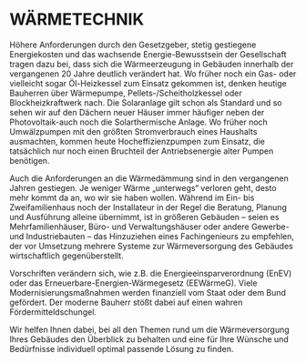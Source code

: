 # WÄRMETECHNIK

Höhere Anforderungen durch den Gesetzgeber, stetig gestiegene Energiekosten und das wachsende Energie-Bewusstsein der Gesellschaft tragen dazu bei, dass sich die Wärmeerzeugung in Gebäuden innerhalb der vergangenen 20 Jahre deutlich verändert hat. Wo früher noch ein Gas- oder vielleicht sogar Öl-Heizkessel zum Einsatz gekommen ist, denken heutige Bauherren über Wärmepumpe, Pellets-/Scheitholzkessel oder Blockheizkraftwerk nach. Die Solaranlage gilt schon als Standard und so sehen wir auf den Dächern neuer Häuser immer häufiger neben der Photovoltaik-auch noch die Solarthermische Anlage. Wo früher noch Umwälzpumpen mit den größten Stromverbrauch eines Haushalts ausmachten, kommen heute Hocheffizienzpumpen zum Einsatz, die tatsächlich nur noch einen Bruchteil der Antriebsenergie alter Pumpen benötigen.

Auch die Anforderungen an die Wärmedämmung sind in den vergangenen Jahren gestiegen. Je weniger Wärme „unterwegs“ verloren geht, desto mehr kommt da an, wo wir sie haben wollen. Während im Ein- bis Zweifamilienhaus noch der Installateur in der Regel die Beratung, Planung und Ausführung alleine übernimmt, ist in größeren Gebäuden – seien es Mehrfamilienhäuser, Büro- und Verwaltungshäuser oder andere Gewerbe- und Industriebauten – das Hinzuziehen eines Fachingenieurs zu empfehlen, der vor Umsetzung mehrere Systeme zur Wärmeversorgung des Gebäudes wirtschaftlich gegenüberstellt.

Vorschriften verändern sich, wie z.B. die Energieeinsparverordnung (EnEV) oder das Erneuerbare-Energien-Wärmegesetz (EEWärmeG). Viele Modernisierungsmaßnahmen werden finanziell vom Staat oder dem Bund gefördert. Der moderne Bauherr stößt dabei auf einen wahren Fördermitteldschungel.

Wir helfen Ihnen dabei, bei all den Themen rund um die Wärmeversorgung Ihres Gebäudes den Überblick zu behalten und eine für Ihre Wünsche und Bedürfnisse individuell optimal passende Lösung zu finden. 
